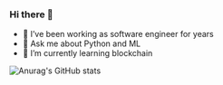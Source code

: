 ### Hi there 👋

<!--
**LivingInABubble/LivingInABubble** is a ✨ _special_ ✨ repository because its `README.md` (this file) appears on your GitHub profile.

Here are some ideas to get you started:

- 😄 Pronouns: ...
- ⚡ Fun fact: ...
- 🤔 I’m looking for help with ...
- 👯 I’m looking to collaborate on ...
- 📫 How to reach me: +1 ‪(669) 244-6355‬

[![Top Langs](https://github-readme-stats.vercel.app/api/top-langs/?username=LivingInABubble&layout=compact)](https://github.com/anuraghazra/github-readme-stats)
-->

- 🔭 I’ve been working as software engineer for years
- 💬 Ask me about Python and ML
- 🌱 I’m currently learning blockchain

![Anurag's GitHub stats](https://github-readme-stats.vercel.app/api?username=LivingInABubble&count_private=true&show_icons=true&theme=radical)
